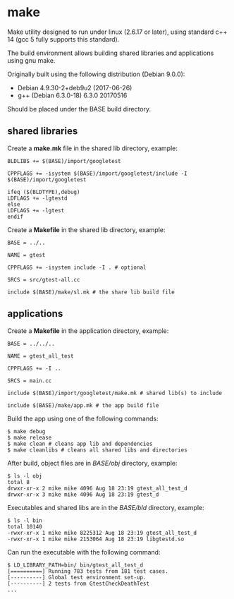 # make

Make utility designed to run under linux (2.6.17 or later),
using standard c++ 14 (gcc 5 fully supports this standard).

The build environment allows building shared libraries and applications using gnu make.

Originally built using the following distribution (Debian 9.0.0):
* Debian 4.9.30-2+deb9u2 (2017-06-26)
* g++ (Debian 6.3.0-18) 6.3.0 20170516

Should be placed under the BASE build directory.

## shared libraries

Create a **make.mk** file in the shared lib directory, example:
```
BLDLIBS += $(BASE)/import/googletest

CPPFLAGS += -isystem $(BASE)/import/googletest/include -I $(BASE)/import/googletest

ifeq ($(BLDTYPE),debug)
LDFLAGS += -lgtestd
else
LDFLAGS += -lgtest
endif
```

Create a **Makefile** in the shared lib directory, example:
```
BASE = ../..

NAME = gtest

CPPFLAGS += -isystem include -I . # optional

SRCS = src/gtest-all.cc

include $(BASE)/make/sl.mk # the share lib build file
```

## applications

Create a **Makefile** in the application directory, example:
```
BASE = ../../..

NAME = gtest_all_test

CPPFLAGS += -I ..

SRCS = main.cc

include $(BASE)/import/googletest/make.mk # shared lib(s) to include

include $(BASE)/make/app.mk # the app build file
```

Build the app using one of the following commands:
```
$ make debug
$ make release
$ make clean # cleans app lib and dependencies
$ make cleanlibs # cleans all shared libs and directories
```

After build, object files are in *BASE/obj* directory, example:
```
$ ls -l obj
total 8
drwxr-xr-x 2 mike mike 4096 Aug 18 23:19 gtest_all_test_d
drwxr-xr-x 3 mike mike 4096 Aug 18 23:19 gtest_d
```

Executables and shared libs are in the *BASE/bld* directory, example:
```
$ ls -l bin
total 10140
-rwxr-xr-x 1 mike mike 8225312 Aug 18 23:19 gtest_all_test_d
-rwxr-xr-x 1 mike mike 2153064 Aug 18 23:19 libgtestd.so
```

Can run the executable with the following command:
```
$ LD_LIBRARY_PATH=bin/ bin/gtest_all_test_d
[==========] Running 783 tests from 181 test cases.
[----------] Global test environment set-up.
[----------] 2 tests from GtestCheckDeathTest
...
```
